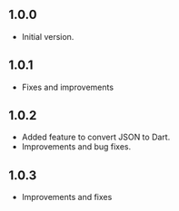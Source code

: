 ## 1.0.0

- Initial version.

## 1.0.1

- Fixes and improvements

## 1.0.2

- Added feature to convert JSON to Dart.
- Improvements and bug fixes.

## 1.0.3

- Improvements and fixes
